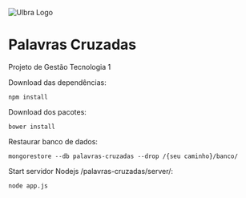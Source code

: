 
![Ulbra Logo](http://ulbra-to.br/cursos/Ciencia-da-Computacao/banner.jpg)


# Palavras Cruzadas #


Projeto de Gestão Tecnologia 1

Download das dependências:

    npm install
    

Download dos pacotes:

    bower install
 

Restaurar banco de dados:

    mongorestore --db palavras-cruzadas --drop /{seu caminho}/banco/

Start servidor Nodejs /palavras-cruzadas/server/:

    node app.js
    

